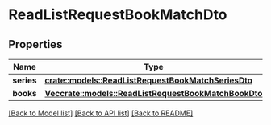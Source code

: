 # ReadListRequestBookMatchDto

## Properties

Name | Type | Description | Notes
------------ | ------------- | ------------- | -------------
**series** | [**crate::models::ReadListRequestBookMatchSeriesDto**](ReadListRequestBookMatchSeriesDto.md) |  | 
**books** | [**Vec<crate::models::ReadListRequestBookMatchBookDto>**](ReadListRequestBookMatchBookDto.md) |  | 

[[Back to Model list]](../README.md#documentation-for-models) [[Back to API list]](../README.md#documentation-for-api-endpoints) [[Back to README]](../README.md)


